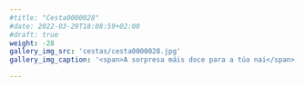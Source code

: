 ```yaml
---
#title: "Cesta0000028"
#date: 2022-03-29T18:08:59+02:00
#draft: true
weight: -28
gallery_img_src: 'cestas/cesta0000028.jpg'
gallery_img_caption: '<span>A sorpresa máis doce para a túa nai</span>'

---
```


